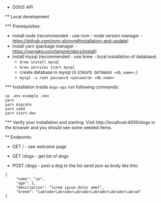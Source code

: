 - DOGS API

\*\* Local development

\*\*\* Prerequisites:

- install node (recommended - use nvm - node version manager - https://github.com/nvm-sh/nvm#installation-and-update)
- install yarn (package manager - https://yarnpkg.com/lang/en/docs/install)
- install mysql (recommended - use brew - local installation of database)
  - `brew install mysql`
  - `brew services start mysql`
  - create database in mysql cli (`CREATE DATABASE <db_name>;`)
  - `mysql -u root password <password> <db_name>`

\*\*\* Installation
Inside `dogs-api` run following commands:

```
cp .env.example .env
yarn
yarn migrate
yarn seed
yarn start-dev
```

\*\*\* Verify your installation and starting:
Visit http://localhost:4000/dogs in the browser and you should see some seeded items.

\*\* Endpoints:

- GET / - see welcome page

- GET /dogs - get list of dogs

- POST /dogs - post a dog to the list
  send json as body like this:

```
{
     "name": "yo",
     "age": 2,
     "description": "lorem ipsum dolor amet",
     "breed": "LabradorLabradorLabradorLabradorLabradorLabrad"
}
```
